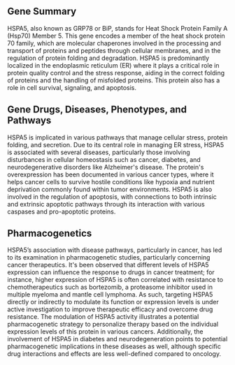 ## Gene Summary
HSPA5, also known as GRP78 or BiP, stands for Heat Shock Protein Family A (Hsp70) Member 5. This gene encodes a member of the heat shock protein 70 family, which are molecular chaperones involved in the processing and transport of proteins and peptides through cellular membranes, and in the regulation of protein folding and degradation. HSPA5 is predominantly localized in the endoplasmic reticulum (ER) where it plays a critical role in protein quality control and the stress response, aiding in the correct folding of proteins and the handling of misfolded proteins. This protein also has a role in cell survival, signaling, and apoptosis.

## Gene Drugs, Diseases, Phenotypes, and Pathways
HSPA5 is implicated in various pathways that manage cellular stress, protein folding, and secretion. Due to its central role in managing ER stress, HSPA5 is associated with several diseases, particularly those involving disturbances in cellular homeostasis such as cancer, diabetes, and neurodegenerative disorders like Alzheimer's disease. The protein's overexpression has been documented in various cancer types, where it helps cancer cells to survive hostile conditions like hypoxia and nutrient deprivation commonly found within tumor environments. HSPA5 is also involved in the regulation of apoptosis, with connections to both intrinsic and extrinsic apoptotic pathways through its interaction with various caspases and pro-apoptotic proteins.

## Pharmacogenetics
HSPA5’s association with disease pathways, particularly in cancer, has led to its examination in pharmacogenetic studies, particularly concerning cancer therapeutics. It's been observed that different levels of HSPA5 expression can influence the response to drugs in cancer treatment; for instance, higher expression of HSPA5 is often correlated with resistance to chemotherapeutics such as bortezomib, a proteasome inhibitor used in multiple myeloma and mantle cell lymphoma. As such, targeting HSPA5 directly or indirectly to modulate its function or expression levels is under active investigation to improve therapeutic efficacy and overcome drug resistance. The modulation of HSPA5 activity illustrates a potential pharmacogenetic strategy to personalize therapy based on the individual expression levels of this protein in various cancers. Additionally, the involvement of HSPA5 in diabetes and neurodegeneration points to potential pharmacogenetic implications in these diseases as well, although specific drug interactions and effects are less well-defined compared to oncology.